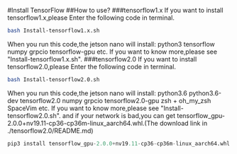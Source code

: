 #Install TensorFlow
##How to use?
###tensorflow1.x
If you want to install tensorflow1.x,please Enter the following code in terminal.
```Bash
bash Install-tensorflow1.x.sh
```
When you run this code,the jetson nano will install:
python3
tensorflow
numpy
grpcio
tensorflow-gpu
etc.
If you want to know more,please see "Install-tensorflow1.x.sh".
###tensorflow2.0
If you want to install tensorflow2.0,please Enter the following code in terminal.
```Bash
bash Install-tensorflow2.0.sh
```
When you run this code,the jetson nano will install:
python3.6
python3.6-dev
tensorflow2.0
numpy
grpcio
tensorflow2.0-gpu
zsh + oh_my_zsh 
SpaceVim
etc.
If you want to know more,please see "Install-tensorflow2.0.sh".
and if your network is bad,you can get tensorflow_gpu-2.0.0+nv19.11-cp36-cp36m-linux_aarch64.whl.(The download link in ./tensorflow2.0/README.md)
```python
pip3 install tensorflow_gpu-2.0.0+nv19.11-cp36-cp36m-linux_aarch64.whl
```
